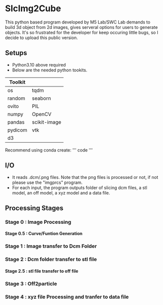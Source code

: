 # SlcImg2Cube
This python based program developed by M5 Lab/SWC Lab demands to build 3d object from 2d images, gives serveral options for users to generate objects. It's so frustrated for the developer for keep occuring little bugs, so I decide to upload this public version.

## Setups
- Python3.10 above required
- Below are the needed python tookits. 

| Toolkit  | |
| ------------- | ------------- |
| os | tqdm | 
| random  | seaborn |
| ovito | PIL |
| numpy | OpenCV |
| pandas | scikit-image |
| pydicom | vtk |
| d3 |  |
Recommend using conda create:
'''
code
'''

## I/O
- It reads .dcm/.png files. Note that the png files is processed or not, if not please use the "imgprcs" program.
- For each input, the program outputs folder of slicing dcm files, a stl model, an off model, a xyz model and a data file.
## Processing Stages
### Stage 0 : Image Processing
#### Stage 0.5 : Curve/Funtion Generation
### Stage 1 : Image transfer to Dcm Folder
### Stage 2 : Dcm folder transfer to stl file
#### Stage 2.5 : stl file transfer to off file
### Stage 3 : Off2particle
### Stage 4 : xyz file Processing and tranfer to data file
